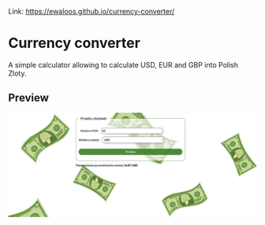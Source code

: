 Link: https://ewaloos.github.io/currency-converter/

# **Currency converter**

A simple calculator allowing to calculate USD, EUR and GBP into Polish Zloty.

## **Preview**

![currency-converter](https://raw.githubusercontent.com/ewaloos/currency-converter/main/images/preview.png)
